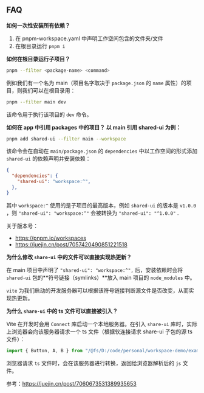 ## FAQ

**如何一次性安装所有依赖？**

1. 在 pnpm-workspace.yaml 中声明工作空间包含的文件夹/文件
2. 在根目录运行 `pnpm i`

**如何在根目录运行子项目？**

```bash
pnpm --filter <package-name> <command>
```

例如我们有一个名为 main（项目名字取决于 `package.json` 的 `name` 属性）的项目，则我们可以在根目录用：

```bash
pnpm --filter main dev
``` 

该命令用于执行该项目的 `dev` 命令。


**如何在 app 中引用 packages 中的项目？ 以 main 引用 shared-ui 为例：**

```bash
pnpm add shared-ui --filter main --workspace
```

该命令会在自动在 `main/package.json` 的 `dependencies` 中以工作空间的形式添加 `shared-ui` 的依赖声明并安装依赖：

```json
{
  "dependencies": {
    "shared-ui": "workspace:^",
  },
}
```

其中 `workspace:^` 使用的是子项目的最高版本，例如 `shared-ui` 的版本是 `v1.0.0` ，则 `"shared-ui": "workspace:^"` 会被转换为 `"shared-ui": "^1.0.0"` .

关于版本号：
- https://pnpm.io/workspaces
- https://juejin.cn/post/7057420490851221518



**为什么修改 `share-ui` 中的文件可以直接实现热更新？**

在 main 项目中声明了 `"shared-ui": "workspace:^",` 后，安装依赖时会将 `shared-ui` 包的**符号链接（symlinks）**放入 main 项目的 `node_modules` 中。

`vite` 为我们启动的开发服务器可以根据该符号链接判断源文件是否改变，从而实现热更新。



**为什么 `share-ui` 中的 ts 文件可以直接被引入？**

Vite 在开发时会用 `Connect` 库启动一个本地服务器。在引入 `share-ui` 库时，实际上浏览器会向该服务器请求一个 ts 文件（根据软连接请求 share-ui 子包的源 ts 文件）：

```js
import { Button, A, B } from "/@fs/D:/code/personal/workspace-demo/examples/vite-pnpm/packages/shared-ui/src/index.ts";
```

浏览器请求 `ts` 文件时，会在该服务器进行转换，返回给浏览器解析后的 `js` 文件。

参考：https://juejin.cn/post/7060673531389935653


